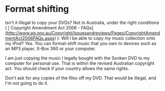 #  Format shifting 

Isn't it illegal to copy your DVDs? Not in Australia, under
      the right conditions
      (
 [
	Copyright Amendment Act 2006 - FAQs] (http://www.ag.gov.au/Copyright/Issuesandreviews/Pages/CopyrightAmendmentAct2006FAQs.aspx)
):
Will I be able to copy my music collection onto my iPod?
Yes. You can format-shift music that you own to devices such as
	an MP3 player, X-Box 360 or your computer.


I am just copying the music I legally bought with the Sonken
      DVD to my computer for personal use. That is within the revised
      Australian copyright act. You should check if your country allows
      the same rights.


Don't ask for any copies of the files off my DVD.
	That would be illegal, and I'm not going to do it.


